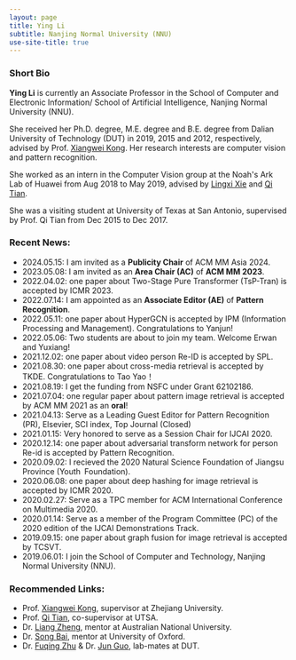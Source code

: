 ```yaml
---
layout: page
title: Ying Li
subtitle: Nanjing Normal University (NNU)
use-site-title: true
---
```


### Short Bio

**Ying Li** is currently an Associate Professor in the School of Computer and Electronic Information/ School of Artificial Intelligence, Nanjing Normal University (NNU).

She received her Ph.D. degree, M.E. degree and B.E. degree from Dalian University of Technology (DUT) in 2019, 2015 and 2012, respectively, advised by Prof. [Xiangwei Kong](https://person.zju.edu.cn/en/0015183). Her research interests are computer vision and pattern recognition.

She worked as an intern in the Computer Vision group at the Noah's Ark Lab of Huawei from Aug 2018 to May 2019, advised by [Lingxi Xie](http://lingxixie.com/Home.html) and [Qi Tian](http://www.cs.utsa.edu/~qitian/).

She was a visiting student at University of Texas at San Antonio, supervised by Prof. Qi Tian from Dec 2015 to Dec 2017.



### Recent News:
+ 2024.05.15: I am invited as a **Publicity Chair** of ACM MM Asia 2024.
+ 2023.05.08: I am invited as an **Area Chair (AC)** of **ACM MM 2023**. 
+ 2022.04.02: one paper about Two-Stage Pure Transformer (TsP-Tran) is accepted by ICMR 2023.
+ 2022.07.14: I am appointed as an **Associate Editor (AE)** of **Pattern Recognition**.
+ 2022.05.11: one paper about HyperGCN is accepted by IPM (Information Processing and Management). Congratulations to Yanjun!
+ 2022.05.06: Two students are about to join my team. Welcome Erwan and Yuxiang!
+ 2021.12.02: one paper about video person Re-ID is accepted by SPL.
+ 2021.08.30: one paper about cross-media retrieval is accepted by TKDE. Congratulations to Tao Yao！
+ 2021.08.19: I get the funding from NSFC under Grant 62102186.
+ 2021.07.04: one regular paper about pattern image retrieval is accepted by ACM MM 2021 as an **oral**!
+ 2021.04.13: Serve as a Leading Guest Editor for Pattern Recognition (PR), Elsevier, SCI index, Top Journal (Closed)
+ 2021.01.15: Very honored to serve as a Session Chair for IJCAI 2020.
+ 2020.12.14: one paper about adversarial transform network for person Re-id is accepted by Pattern Recognition.
+ 2020.09.02: I recieved the 2020 Natural Science Foundation of Jiangsu Province (Youth Foundation).
+ 2020.06.08: one paper about deep hashing for image retrieval is accepted by ICMR 2020.
+ 2020.02.27: Serve as a TPC member for ACM International Conference on Multimedia 2020.
+ 2020.01.14: Serve as a member of the Program Committee (PC) of the 2020 edition of the IJCAI Demonstrations Track.
+ 2019.09.15: one paper about graph fusion for image retrieval is accepted by TCSVT.
+ 2019.06.01: I join the School of Computer and Technology, Nanjing Normal University (NNU).

### Recommended Links:
- Prof. [Xiangwei Kong](https://person.zju.edu.cn/en/0015183), supervisor at Zhejiang University.
- Prof. [Qi Tian](http://www.cs.utsa.edu/~qitian/), co-supervisor at UTSA.
- Dr. [Liang Zheng](http://www.liangzheng.com.cn/index.html), mentor at Australian National University.
- Dr. [Song Bai](http://www.songbai.site), mentor at University of Oxford.
- Dr. [Fuqing Zhu](https://sites.google.com/site/fqzhu001/) & Dr. [Jun Guo](https://sites.google.com/site/eeguojun), lab-mates at DUT.
